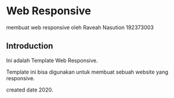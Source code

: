 Web Responsive
=======================
membuat web responsive oleh Raveah Nasution 192373003


Introduction
------------

Ini adalah Template Web Responsive. 

Template ini bisa digunakan untuk membuat sebuah website yang responsive.


created date 2020. 

